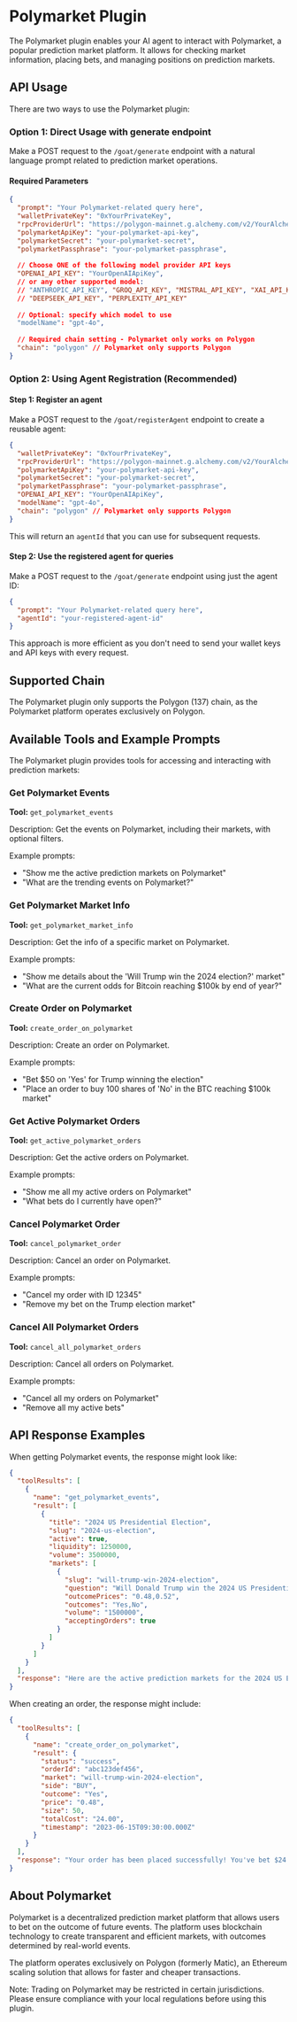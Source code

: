 # Polymarket Plugin

The Polymarket plugin enables your AI agent to interact with Polymarket, a popular prediction market platform. It allows for checking market information, placing bets, and managing positions on prediction markets.

## API Usage

There are two ways to use the Polymarket plugin:

### Option 1: Direct Usage with generate endpoint

Make a POST request to the `/goat/generate` endpoint with a natural language prompt related to prediction market operations.

#### Required Parameters

```json
{
  "prompt": "Your Polymarket-related query here",
  "walletPrivateKey": "0xYourPrivateKey",
  "rpcProviderUrl": "https://polygon-mainnet.g.alchemy.com/v2/YourAlchemyKey",
  "polymarketApiKey": "your-polymarket-api-key",
  "polymarketSecret": "your-polymarket-secret",
  "polymarketPassphrase": "your-polymarket-passphrase",
  
  // Choose ONE of the following model provider API keys
  "OPENAI_API_KEY": "YourOpenAIApiKey",
  // or any other supported model:
  // "ANTHROPIC_API_KEY", "GROQ_API_KEY", "MISTRAL_API_KEY", "XAI_API_KEY", 
  // "DEEPSEEK_API_KEY", "PERPLEXITY_API_KEY"
  
  // Optional: specify which model to use
  "modelName": "gpt-4o",
  
  // Required chain setting - Polymarket only works on Polygon
  "chain": "polygon" // Polymarket only supports Polygon
}
```

### Option 2: Using Agent Registration (Recommended)

#### Step 1: Register an agent

Make a POST request to the `/goat/registerAgent` endpoint to create a reusable agent:

```json
{
  "walletPrivateKey": "0xYourPrivateKey",
  "rpcProviderUrl": "https://polygon-mainnet.g.alchemy.com/v2/YourAlchemyKey",
  "polymarketApiKey": "your-polymarket-api-key",
  "polymarketSecret": "your-polymarket-secret",
  "polymarketPassphrase": "your-polymarket-passphrase",
  "OPENAI_API_KEY": "YourOpenAIApiKey",
  "modelName": "gpt-4o",
  "chain": "polygon" // Polymarket only supports Polygon
}
```

This will return an `agentId` that you can use for subsequent requests.

#### Step 2: Use the registered agent for queries

Make a POST request to the `/goat/generate` endpoint using just the agent ID:

```json
{
  "prompt": "Your Polymarket-related query here",
  "agentId": "your-registered-agent-id"
}
```

This approach is more efficient as you don't need to send your wallet keys and API keys with every request.

## Supported Chain

The Polymarket plugin only supports the Polygon (137) chain, as the Polymarket platform operates exclusively on Polygon.

## Available Tools and Example Prompts

The Polymarket plugin provides tools for accessing and interacting with prediction markets:

### Get Polymarket Events

**Tool:** `get_polymarket_events`

Description: Get the events on Polymarket, including their markets, with optional filters.

Example prompts:
- "Show me the active prediction markets on Polymarket"
- "What are the trending events on Polymarket?"

### Get Polymarket Market Info

**Tool:** `get_polymarket_market_info`

Description: Get the info of a specific market on Polymarket.

Example prompts:
- "Show me details about the 'Will Trump win the 2024 election?' market"
- "What are the current odds for Bitcoin reaching $100k by end of year?"

### Create Order on Polymarket

**Tool:** `create_order_on_polymarket`

Description: Create an order on Polymarket.

Example prompts:
- "Bet $50 on 'Yes' for Trump winning the election"
- "Place an order to buy 100 shares of 'No' in the BTC reaching $100k market"

### Get Active Polymarket Orders

**Tool:** `get_active_polymarket_orders`

Description: Get the active orders on Polymarket.

Example prompts:
- "Show me all my active orders on Polymarket"
- "What bets do I currently have open?"

### Cancel Polymarket Order

**Tool:** `cancel_polymarket_order`

Description: Cancel an order on Polymarket.

Example prompts:
- "Cancel my order with ID 12345"
- "Remove my bet on the Trump election market"

### Cancel All Polymarket Orders

**Tool:** `cancel_all_polymarket_orders`

Description: Cancel all orders on Polymarket.

Example prompts:
- "Cancel all my orders on Polymarket"
- "Remove all my active bets"

## API Response Examples

When getting Polymarket events, the response might look like:

```json
{
  "toolResults": [
    {
      "name": "get_polymarket_events",
      "result": [
        {
          "title": "2024 US Presidential Election",
          "slug": "2024-us-election",
          "active": true,
          "liquidity": 1250000,
          "volume": 3500000,
          "markets": [
            {
              "slug": "will-trump-win-2024-election",
              "question": "Will Donald Trump win the 2024 US Presidential Election?",
              "outcomePrices": "0.48,0.52",
              "outcomes": "Yes,No",
              "volume": "1500000",
              "acceptingOrders": true
            }
          ]
        }
      ]
    }
  ],
  "response": "Here are the active prediction markets for the 2024 US Election. The market 'Will Donald Trump win the 2024 US Presidential Election?' shows Trump with a 48% chance of winning (Yes at $0.48, No at $0.52). The market has $1.5M in volume and is currently accepting orders."
}
```

When creating an order, the response might include:

```json
{
  "toolResults": [
    {
      "name": "create_order_on_polymarket",
      "result": {
        "status": "success",
        "orderId": "abc123def456",
        "market": "will-trump-win-2024-election",
        "side": "BUY",
        "outcome": "Yes",
        "price": "0.48",
        "size": 50,
        "totalCost": "24.00",
        "timestamp": "2023-06-15T09:30:00.000Z"
      }
    }
  ],
  "response": "Your order has been placed successfully! You've bet $24.00 to buy 50 shares of 'Yes' at $0.48 per share in the 'Will Trump win the 2024 election?' market. If the outcome is Yes, you'll receive $50 (for a profit of $26.00)."
}
```

## About Polymarket

Polymarket is a decentralized prediction market platform that allows users to bet on the outcome of future events. The platform uses blockchain technology to create transparent and efficient markets, with outcomes determined by real-world events.

The platform operates exclusively on Polygon (formerly Matic), an Ethereum scaling solution that allows for faster and cheaper transactions.

Note: Trading on Polymarket may be restricted in certain jurisdictions. Please ensure compliance with your local regulations before using this plugin. 